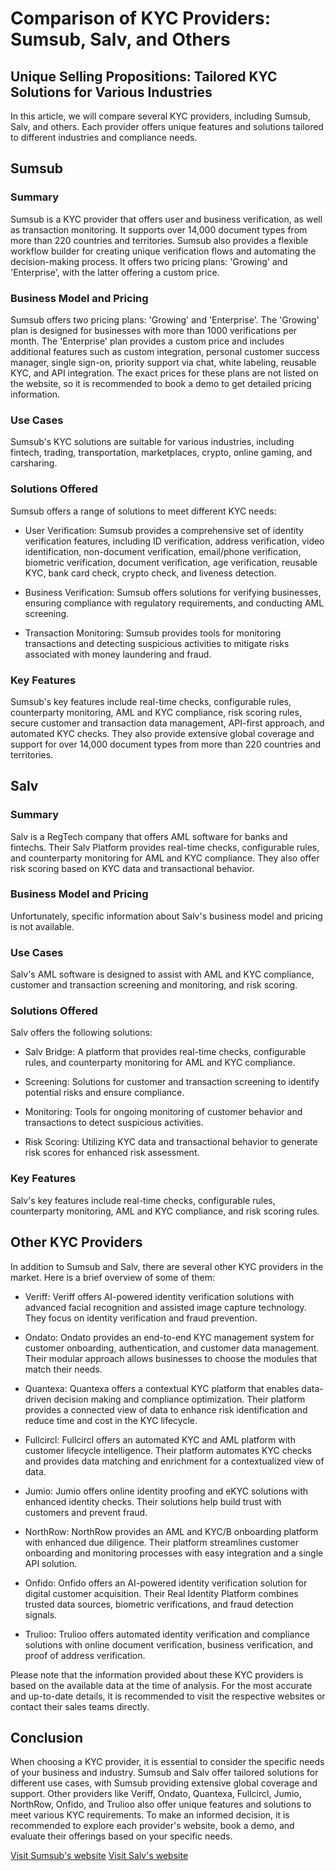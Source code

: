 # Comparison of KYC Providers: Sumsub, Salv, and Others

## Unique Selling Propositions: Tailored KYC Solutions for Various Industries

In this article, we will compare several KYC providers, including Sumsub, Salv, and others. Each provider offers unique features and solutions tailored to different industries and compliance needs.

## Sumsub

### Summary

Sumsub is a KYC provider that offers user and business verification, as well as transaction monitoring. It supports over 14,000 document types from more than 220 countries and territories. Sumsub also provides a flexible workflow builder for creating unique verification flows and automating the decision-making process. It offers two pricing plans: 'Growing' and 'Enterprise', with the latter offering a custom price.

### Business Model and Pricing

Sumsub offers two pricing plans: 'Growing' and 'Enterprise'. The 'Growing' plan is designed for businesses with more than 1000 verifications per month. The 'Enterprise' plan provides a custom price and includes additional features such as custom integration, personal customer success manager, single sign-on, priority support via chat, white labeling, reusable KYC, and API integration. The exact prices for these plans are not listed on the website, so it is recommended to book a demo to get detailed pricing information.

### Use Cases

Sumsub's KYC solutions are suitable for various industries, including fintech, trading, transportation, marketplaces, crypto, online gaming, and carsharing.

### Solutions Offered

Sumsub offers a range of solutions to meet different KYC needs:

- User Verification: Sumsub provides a comprehensive set of identity verification features, including ID verification, address verification, video identification, non-document verification, email/phone verification, biometric verification, document verification, age verification, reusable KYC, bank card check, crypto check, and liveness detection.

- Business Verification: Sumsub offers solutions for verifying businesses, ensuring compliance with regulatory requirements, and conducting AML screening.

- Transaction Monitoring: Sumsub provides tools for monitoring transactions and detecting suspicious activities to mitigate risks associated with money laundering and fraud.

### Key Features

Sumsub's key features include real-time checks, configurable rules, counterparty monitoring, AML and KYC compliance, risk scoring rules, secure customer and transaction data management, API-first approach, and automated KYC checks. They also provide extensive global coverage and support for over 14,000 document types from more than 220 countries and territories.

## Salv

### Summary

Salv is a RegTech company that offers AML software for banks and fintechs. Their Salv Platform provides real-time checks, configurable rules, and counterparty monitoring for AML and KYC compliance. They also offer risk scoring based on KYC data and transactional behavior.

### Business Model and Pricing

Unfortunately, specific information about Salv's business model and pricing is not available.

### Use Cases

Salv's AML software is designed to assist with AML and KYC compliance, customer and transaction screening and monitoring, and risk scoring.

### Solutions Offered

Salv offers the following solutions:

- Salv Bridge: A platform that provides real-time checks, configurable rules, and counterparty monitoring for AML and KYC compliance.

- Screening: Solutions for customer and transaction screening to identify potential risks and ensure compliance.

- Monitoring: Tools for ongoing monitoring of customer behavior and transactions to detect suspicious activities.

- Risk Scoring: Utilizing KYC data and transactional behavior to generate risk scores for enhanced risk assessment.

### Key Features

Salv's key features include real-time checks, configurable rules, counterparty monitoring, AML and KYC compliance, and risk scoring rules.

## Other KYC Providers

In addition to Sumsub and Salv, there are several other KYC providers in the market. Here is a brief overview of some of them:

- Veriff: Veriff offers AI-powered identity verification solutions with advanced facial recognition and assisted image capture technology. They focus on identity verification and fraud prevention.

- Ondato: Ondato provides an end-to-end KYC management system for customer onboarding, authentication, and customer data management. Their modular approach allows businesses to choose the modules that match their needs.

- Quantexa: Quantexa offers a contextual KYC platform that enables data-driven decision making and compliance optimization. Their platform provides a connected view of data to enhance risk identification and reduce time and cost in the KYC lifecycle.

- Fullcircl: Fullcircl offers an automated KYC and AML platform with customer lifecycle intelligence. Their platform automates KYC checks and provides data matching and enrichment for a contextualized view of data.

- Jumio: Jumio offers online identity proofing and eKYC solutions with enhanced identity checks. Their solutions help build trust with customers and prevent fraud.

- NorthRow: NorthRow provides an AML and KYC/B onboarding platform with enhanced due diligence. Their platform streamlines customer onboarding and monitoring processes with easy integration and a single API solution.

- Onfido: Onfido offers an AI-powered identity verification solution for digital customer acquisition. Their Real Identity Platform combines trusted data sources, biometric verifications, and fraud detection signals.

- Trulioo: Trulioo offers automated identity verification and compliance solutions with online document verification, business verification, and proof of address verification.

Please note that the information provided about these KYC providers is based on the available data at the time of analysis. For the most accurate and up-to-date details, it is recommended to visit the respective websites or contact their sales teams directly.

## Conclusion

When choosing a KYC provider, it is essential to consider the specific needs of your business and industry. Sumsub and Salv offer tailored solutions for different use cases, with Sumsub providing extensive global coverage and support. Other providers like Veriff, Ondato, Quantexa, Fullcircl, Jumio, NorthRow, Onfido, and Trulioo also offer unique features and solutions to meet various KYC requirements. To make an informed decision, it is recommended to explore each provider's website, book a demo, and evaluate their offerings based on your specific needs.

[Visit Sumsub's website](https://www.sumsub.com)
[Visit Salv's website](https://www.salv.com)